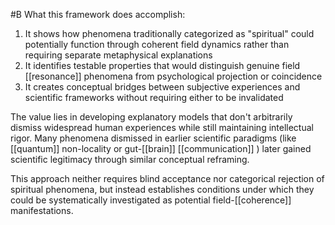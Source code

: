  #B
What this framework does accomplish:

1. It shows how phenomena traditionally categorized as "spiritual" could potentially function through coherent field dynamics rather than requiring separate metaphysical explanations
2. It identifies testable properties that would distinguish genuine field [[resonance]] phenomena from psychological projection or coincidence
3. It creates conceptual bridges between subjective experiences and scientific frameworks without requiring either to be invalidated

The value lies in developing explanatory models that don't arbitrarily dismiss widespread human experiences while still maintaining intellectual rigor. Many phenomena dismissed in earlier scientific paradigms (like [[quantum]]  non-locality or gut-[[brain]]  [[communication]] ) later gained scientific legitimacy through similar conceptual reframing.

This approach neither requires blind acceptance nor categorical rejection of spiritual phenomena, but instead establishes conditions under which they could be systematically investigated as potential field-[[coherence]] manifestations.

